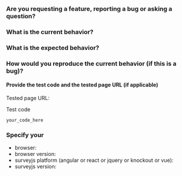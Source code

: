 ### Are you requesting a feature, reporting a bug or asking a question?



### What is the current behavior?



### What is the expected behavior?



### How would you reproduce the current behavior (if this is a bug)?



#### Provide the test code and the tested page URL (if applicable)

Tested page URL:

Test code

```
your_code_here

```

### Specify your

* browser:
* browser version:
* surveyjs platform (angular or react or jquery or knockout or vue):
* surveyjs version:
